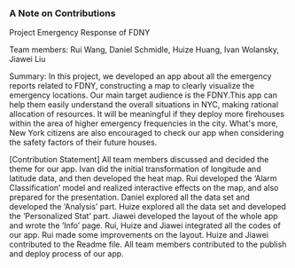 ### A Note on Contributions

Project Emergency Response of FDNY

Team members: Rui Wang, Daniel Schmidle, Huize Huang, Ivan Wolansky, Jiawei Liu

Summary: In this project, we developed an app about all the emergency reports related to FDNY, constructing a map to clearly visualize the emergency locations. Our main target audience is the FDNY.This app can help them easily understand the overall situations in NYC, making rational allocation of resources. It will be meaningful if they deploy more firehouses within the area of higher emergency frequencies in the city. What's more, New York citizens are also encouraged to check our app when considering the safety factors of their
future houses.

[Contribution Statement] All team members discussed and decided the theme for our app. Ivan did the initial transformation of longitude and latitude data, and then developed the heat map. Rui developed the ‘Alarm Classification’ model and realized interactive effects on the map, and also prepared for the presentation. Daniel explored all the data set and developed the ‘Analysis’ part. Huize explored all the data set and developed the ‘Personalized Stat’ part. Jiawei developed the layout of the whole app and wrote the ‘Info’ page. Rui, Huize and Jiawei integrated all the codes of our app. Rui made some improvements on the layout. Huize and Jiawei contributed to the Readme file. All team members contributed to the publish and deploy process of our app.
